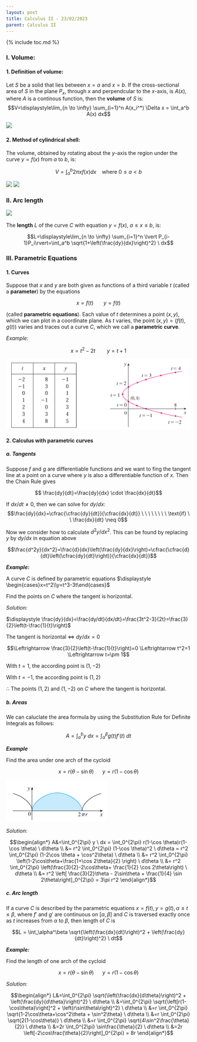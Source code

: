 ```yaml
---
layout: post
title: Calculus II - 23/02/2023
parent: Calculus II
---
```


{% include toc.md %}

### I. Volume:

#### 1. Definition of volume:

Let $S$ be a solid that lies between $x=a$ and $x=b$. If the cross-sectional area of $S$ in the plane $P_x$, through $x$ and perpendcular to the $x$-axis, is $A(x)$, where $A$ is a continous function, then the **volume** of $S$ is:
$$V=\displaystyle\lim_{n \to \infty} \sum_{i=1}^n A(x_i^*) \Delta x = \int_a^b A(x) dx$$

![](https://i.ibb.co/rxxyT3P/fig1.png)

#### 2. Method of cylindrical shell:

The volume, obtained by rotating about the $y$-axis the region under the curve $y=f(x)$ from $a$ to $b$, is:

$$V=\int_a^b 2\pi xf(x) dx \  \  \  \ \text{where $0 \leq a < b$}$$

![](https://i.ibb.co/ftb9ZM2/fig2.png)
![](https://i.ibb.co/8YszXbt/fig3.png)

### II. Arc length

![](https://i.ibb.co/1z5fmFw/fig4.png)

The **length** $L$ of the curve $C$ with equation $y=f(x)$, $a \leq x \leq b$, is:

$$L=\displaystyle\lim_{n \to \infty} \sum_{i=1}^n \lvert P_{i-1}P_i\rvert=\int_a^b \sqrt{1+\left(\frac{dy}{dx}\right)^2}  \ dx$$

### III. Parametric Equations

#### 1. Curves

Suppose that $x$ and $y$ are both given as functions of a third variable $t$ (called a **parameter**) by the equations

$$x=f(t) \ \ \ \ \ \ \ y=f(t)$$

(called **parametric equations**). Each value of $t$ determines a point $(x,y)$, which we can plot in a coordinate plane. As $t$ varies, the point $(x,y)=(f(t),g(t))$ varies and traces out a curve $C$, which we call a **parametric curve**.

_Example:_

$$x=t^2-2t \ \ \ \ \ \ \ \ y=t+1$$

![](fig5.png)

#### 2. Calculus with parametric curves

##### a. Tangents

Suppose $f$ and $g$ are differentiable functions and we want to fing the tangent line at a point on a curve where $y$ is also a differentiable function of $x$. Then the Chain Rule gives

$$ \frac{dy}{dt}=\frac{dy}{dx} \cdot \frac{dx}{dt}$$

If $dx/dt \neq 0$, then we can solve for $dy/dx$:
$$\frac{dy}{dx}=\cfrac{\cfrac{dy}{dt}}{\cfrac{dx}{dt}} \ \ \ \ \ \ \ \ \text{if} \ \ \frac{dx}{dt} \neq 0$$

Now we consider how to calculate $d^2y/dx^2$. This can be found by replacing $y$ by $dy/dx$ in equation above

$$\frac{d^2y}{dx^2}=\frac{d}{dx}\left(\frac{dy}{dx}\right)=\cfrac{\cfrac{d}{dt}\left(\cfrac{dy}{dt}\right)}{\cfrac{dx}{dt}}$$

**_Example:_**

A curve $C$ is defined by parametric equations $\displaystyle \begin{cases}x=t^2\\y=t^3-3t\end{cases}$

Find the points on $C$ where the tangent is horizontal.

_Solution:_

$\displaystyle \frac{dy}{dx}=\frac{dy/dt}{dx/dt}=\frac{3t^2-3}{2t}=\frac{3}{2}\left(t-\frac{1}{t}\right)$

The tangent is horizontal $\Leftrightarrow$ $dy/dx=0$

$$\Leftrightarrow \frac{3}{2}\left(t-\frac{1}{t}\right)=0 \Leftrightarrow t^2=1 \Leftrightarrow t=\pm 1$$

With $t=1$, the according point is $(1,-2)$

With $t=-1$, the according point is $(1,2)$

$\therefore$ The points $(1,2)$ and $(1,-2)$ on $C$ where the tangent is horizontal.

##### b. Areas

We can caluclate the area formula by using the Substitution Rule for Definite Integrals as follows:

$$A=\int_a^b y \ dx=\int_\alpha^\beta g(t)f'(t) \ dt$$

**_Example_**

Find the area under one arch of the cycloid

$$x=r(\theta - \sin \theta) \ \ \ \ \ \ y=r(1-\cos \theta)$$

![](fig6.png)

_Solution:_

$$\begin{align*}
A&=\int_0^{2\pi} y \ dx 
= \int_0^{2\pi} r(1-\cos \theta)r(1-\cos \theta) \ d\theta \\
&= r^2 \int_0^{2\pi} (1-\cos \theta)^2 \ d\theta
= r^2 \int_0^{2\pi} (1-2\cos \theta + \cos^2\theta) \ d\theta \\
&= r^2 \int_0^{2\pi} \left(1-2\cos\theta+\frac{1+\cos 2\theta}{2} \right) \ d\theta \\
&= r^2 \int_0^{2\pi} \left(\frac{3}{2}-2\cos\theta+ \frac{1}{2} \cos 2\theta\right) \ d\theta \\
&= r^2 \left[ \frac{3}{2}\theta - 2\sin\theta + \frac{1}{4} \sin 2\theta\right]_0^{2\pi} = 3\pi r^2
\end{align*}$$

##### c. Arc length

If a curve $C$ is described by the parametric equations $x=f(t), y=g(t), \alpha \leq t \leq \beta$, where $f'$ and $g'$ are continuous on $[\alpha,\beta]$ and $C$ is traversed exactly once as $t$ increases from $\alpha$ to $\beta$, then length of $C$ is

$$L = \int_\alpha^\beta \sqrt{\left(\frac{dx}{dt}\right)^2 + \left(\frac{dy}{dt}\right)^2} \ dt$$

**_Example:_**

Find the length of one arch of the cycloid

$$x=r(\theta - \sin \theta) \ \ \ \ \ \ y=r(1-\cos \theta)$$

_Solution:_

$$\begin{align*}
L&=\int_0^{2\pi} \sqrt{\left(\frac{dx}{d\theta}\right)^2 + \left(\frac{dy}{d\theta}\right)^2} \ d\theta \\
&=\int_0^{2\pi} \sqrt{\left[r(1-\cos\theta)\right]^2 + \left(r\sin\theta\right)^2} \ d\theta \\ 
&=r \int_0^{2\pi} \sqrt{1-2\cos\theta+\cos^2\theta + \sin^2\theta} \ d\theta \\
&=r \int_0^{2\pi} \sqrt{2(1-\cos\theta)} \ d\theta \\
&=r \int_0^{2\pi} \sqrt{4\sin^2\frac{\theta}{2}} \ d\theta \\
&=2r \int_0^{2\pi} \sin\frac{\theta}{2} \ d\theta \\
&=2r \left[-2\cos\frac{\theta}{2}\right]_0^{2\pi} = 8r
\end{align*}$$







